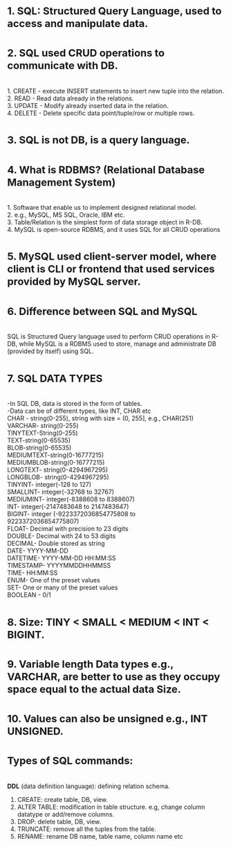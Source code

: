 # <SUB>1. SQL: Structured Query Language, used to access and manipulate data.</SUB>
# <SUB>2. SQL used CRUD operations to communicate with DB.</SUB>
</br>1. CREATE - execute INSERT statements to insert new tuple into the relation.
</br>2. READ - Read data already in the relations.
</br>3. UPDATE - Modify already inserted data in the relation.
</br>4. DELETE - Delete specific data point/tuple/row or multiple rows.
# <sub>3. SQL is not DB, is a query language.</sub>
# <SUB>4. What is RDBMS? (Relational Database Management System)</SUB>
</br>1. Software that enable us to implement designed relational model.
</br>2. e.g., MySQL, MS SQL, Oracle, IBM etc.
</br>3. Table/Relation is the simplest form of data storage object in R-DB.
</br>4. MySQL is open-source RDBMS, and it uses SQL for all CRUD operations
# <sub>5. MySQL used client-server model, where client is CLI or frontend that used services provided by MySQL server.</sub>
# <sub>6. Difference between SQL and MySQL</sub>
</br>SQL is Structured Query language used to perform CRUD operations in R-DB, while MySQL is a RDBMS used to
store, manage and administrate DB (provided by itself) using SQL.
# <SUB>7. SQL DATA TYPES
</br>-In SQL DB, data is stored in the form of tables.
</br>-Data can be of different types, like INT, CHAR etc
</br>CHAR - string(0-255), string with size = (0, 255], e.g., CHAR(251)
</br>VARCHAR- string(0-255)
</br>TINYTEXT-String(0-255)
</br>TEXT-string(0-65535)
</br>BLOB-string(0-65535)
</br>MEDIUMTEXT-string(0-16777215)
</br>MEDIUMBLOB-string(0-16777215)
</br>LONGTEXT- string(0-4294967295)
</br>LONGBLOB- string(0-4294967295)
</br>TINYINT- integer(-128 to 127)
</br>SMALLINT- integer(-32768 to 32767)
</br>MEDIUMINT- integer(-8388608 to 8388607)
</br>INT- integer(-2147483648 to 2147483647)
</br>BIGINT- integer (-9223372036854775808 to
</br>9223372036854775807)
</br>FLOAT- Decimal with precision to 23 digits
</br>DOUBLE- Decimal with 24 to 53 digits
</br>DECIMAL- Double stored as string
</br>DATE- YYYY-MM-DD
</br>DATETIME- YYYY-MM-DD HH:MM:SS
</br>TIMESTAMP- YYYYMMDDHHMMSS
</br>TIME- HH:MM:SS
</br>ENUM- One of the preset values
</br>SET- One or many of the preset values
</br>BOOLEAN - 0/1
# <SUB>8. Size: TINY < SMALL < MEDIUM < INT < BIGINT.</SUB>
# <sub>9. Variable length Data types e.g., VARCHAR, are better to use as they occupy space equal to the actual data Size.</sub>
# <sub>10. Values can also be unsigned e.g., INT UNSIGNED. </sub>
# <sub>Types of SQL commands: <sub>
</br>**DDL** (data definition language): defining relation schema.
1. CREATE: create table, DB, view.
2. ALTER TABLE: modification in table structure. e.g, change column datatype or add/remove columns.
3. DROP: delete table, DB, view.
4. TRUNCATE: remove all the tuples from the table.
5. RENAME: rename DB name, table name, column name etc
